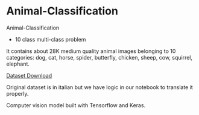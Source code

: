 # Animal-Classification
Animal-Classification

- 10 class multi-class problem

It contains about 28K medium quality animal images belonging to 10 categories: dog, cat, horse, spider, butterfly, chicken, sheep, cow, squirrel, elephant.

[Dataset Download](https://www.kaggle.com/datasets/alessiocorrado99/animals10)

Original dataset is in italian but we have logic in our notebook to translate it properly.

Computer vision model built with Tensorflow and Keras.